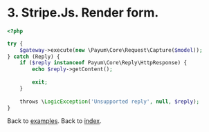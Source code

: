 # 3. Stripe.Js. Render form. 

```php
<?php

try {
    $gateway->execute(new \Payum\Core\Request\Capture($model));
} catch (Reply) {
    if ($reply instanceof Payum\Core\Reply\HttpResponse) {
        echo $reply->getContent();
        
        exit;
    }
    
    throws \LogicException('Unsupported reply', null, $reply);
}
```

Back to [examples](examples/index.md).
Back to [index](https://github.com/Payum/Core/tree/master/Resources/docs/index.md).
